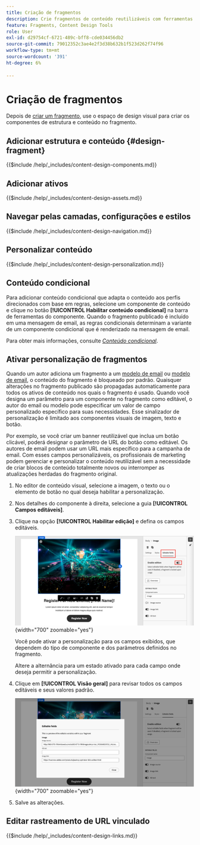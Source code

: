 ```yaml
---
title: Criação de fragmentos
description: Crie fragmentos de conteúdo reutilizáveis com ferramentas de design visual - adicione componentes, personalização, conteúdo condicional e campos personalizáveis para emails e modelos no Journey Optimizer B2B edition.
feature: Fragments, Content Design Tools
role: User
exl-id: d29754cf-6721-489c-bff8-cde034456db2
source-git-commit: 79012352c3ae4e2f3d38b632b1f523d262f74f96
workflow-type: tm+mt
source-wordcount: '391'
ht-degree: 6%

---
```


# Criação de fragmentos

Depois de [criar um fragmento](./fragments.md#create-fragments), use o espaço de design visual para criar os componentes de estrutura e conteúdo no fragmento.

## Adicionar estrutura e conteúdo {#design-fragment}

{{$include /help/_includes/content-design-components.md}}

## Adicionar ativos

{{$include /help/_includes/content-design-assets.md}}

## Navegar pelas camadas, configurações e estilos

{{$include /help/_includes/content-design-navigation.md}}

## Personalizar conteúdo

{{$include /help/_includes/content-design-personalization.md}}

## Conteúdo condicional

Para adicionar conteúdo condicional que adapta o conteúdo aos perfis direcionados com base em regras, selecione um componente de conteúdo e clique no botão **[!UICONTROL Habilitar conteúdo condicional]** na barra de ferramentas do componente. Quando o fragmento publicado é incluído em uma mensagem de email, as regras condicionais determinam a variante de um componente condicional que é renderizado na mensagem de email.

Para obter mais informações, consulte [_Conteúdo condicional_](./conditional-content.md).

## Ativar personalização de fragmentos

Quando um autor adiciona um fragmento a um [modelo de email](./email-authoring.md#content-authoring---use-visual-fragments) ou [modelo de email](./email-template-authoring.md#content-authoring---use-visual-fragments), o conteúdo do fragmento é bloqueado por padrão. Quaisquer alterações no fragmento publicado são propagadas automaticamente para todos os ativos de conteúdo nos quais o fragmento é usado. Quando você designa um parâmetro para um componente no fragmento como editável, o autor do email ou modelo pode especificar um valor de campo personalizado específico para suas necessidades. Esse sinalizador de personalização é limitado aos componentes visuais de imagem, texto e botão.

Por exemplo, se você criar um banner reutilizável que inclua um botão clicável, poderá designar o parâmetro de URL do botão como editável. Os autores de email podem usar um URL mais específico para a campanha de email. Com esses campos personalizáveis, os profissionais de marketing podem gerenciar e personalizar o conteúdo reutilizável sem a necessidade de criar blocos de conteúdo totalmente novos ou interromper as atualizações herdadas do fragmento original.

1. No editor de conteúdo visual, selecione a imagem, o texto ou o elemento de botão no qual deseja habilitar a personalização.

1. Nos detalhes do componente à direita, selecione a guia **[!UICONTROL Campos editáveis]**.

1. Clique na opção **[!UICONTROL Habilitar edição]** e defina os campos editáveis.

   ![Habilitar campos editáveis para um componente de imagem de fragmento](./assets/fragment-editable-fields-image.png){width="700" zoomable="yes"}

   Você pode ativar a personalização para os campos exibidos, que dependem do tipo de componente e dos parâmetros definidos no fragmento.

   Altere a alternância para um estado ativado para cada campo onde deseja permitir a personalização.

1. Clique em **[!UICONTROL Visão geral]** para revisar todos os campos editáveis e seus valores padrão.

   ![Revisar os campos editáveis e seus valores padrão](./assets/fragment-editable-fields-image-overview.png){width="700" zoomable="yes"}

1. Salve as alterações.

## Editar rastreamento de URL vinculado

{{$include /help/_includes/content-design-links.md}}
